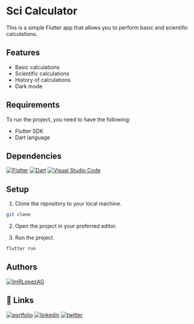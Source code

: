 # Sci Calculator

This is a simple Flutter app that allows you to perform basic and scientific calculations.

## Features

- Basic calculations
- Scientific calculations
- History of calculations
- Dark mode

## Requirements

To run the project, you need to have the following:

- Flutter SDK
- Dart language

## Dependencies

[![Flutter](https://img.shields.io/badge/Flutter-02569B?logo=flutter&logoColor=white)](https://flutter.dev/)
[![Dart](https://img.shields.io/badge/Dart-0175C2?logo=dart&logoColor=white)](https://dart.dev/)
[![Visual Studio Code](https://img.shields.io/badge/Visual_Studio_Code-007ACC?logo=visual-studio-code&logoColor=white)](https://code.visualstudio.com/)

## Setup

1. Clone the repository to your local machine.

```bash
git clone
```

2. Open the project in your preferred editor.

3. Run the project.

```bash
flutter run
```

## Authors

[![ImRLopezAG](https://img.shields.io/badge/ImRLopezAG-000000?style=for-the-badge&logo=github&logoColor=white)](https://github.com/ImRLopezAG)

## 🔗 Links

[![portfolio](https://img.shields.io/badge/my_portfolio-000?style=for-the-badge&logo=ko-fi&logoColor=white)](https://imrlopez.dev)
[![linkedin](https://img.shields.io/badge/linkedin-0A66C2?style=for-the-badge&logo=linkedin&logoColor=white)](https://www.linkedin.com/in/angel-gabriel-lopez/)
[![twitter](https://img.shields.io/badge/twitter-1DA1F2?style=for-the-badge&logo=twitter&logoColor=white)](https://twitter.com/imr_lopez)
